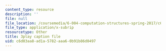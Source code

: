 ```yaml
---
content_type: resource
description: ''
file: null
file_location: /coursemedia/6-004-computation-structures-spring-2017/c6d03aa8ad1a5782aaa60b91b86d0497_P_YdbHBRzC4.vtt
file_type: application/x-subrip
resourcetype: Other
title: 3play caption file
uid: c6d03aa8-ad1a-5782-aaa6-0b91b86d0497
---
```

